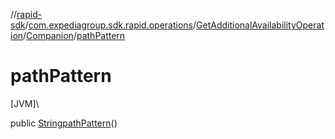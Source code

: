//[rapid-sdk](../../../../index.md)/[com.expediagroup.sdk.rapid.operations](../../index.md)/[GetAdditionalAvailabilityOperation](../index.md)/[Companion](index.md)/[pathPattern](path-pattern.md)

# pathPattern

[JVM]\

public [String](https://docs.oracle.com/javase/8/docs/api/java/lang/String.html)[pathPattern](path-pattern.md)()

